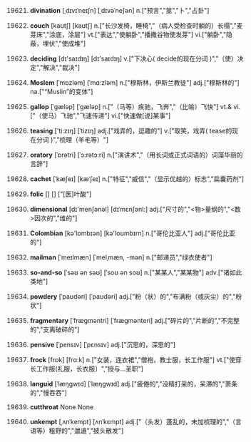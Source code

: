 19621. **divination**
[ˌdɪvɪˈneɪʃn]  [ˌdɪvəˈneʃən]
n.["预言","筮","卜","占卦"]  

19622. **couch**
[kaʊtʃ]  [kaʊtʃ]
n.["长沙发椅，睡椅","（病人受检查时躺的）长榻","麦芽床","涂底，涂层"]  vt.["表达","使躺卧","播撒谷物使发芽"]  vi.["躺卧","隐蔽，埋伏","使成堆"]  

19623. **deciding**
[dɪ'saɪdɪŋ]  [dɪ'saɪdɪŋ]
v.["下决心( decide的现在分词 )","（使）决定","解决","裁决"]  

19624. **Moslem**
[ˈmɒzləm]  [ˈmɑ:zləm]
n.["穆斯林，伊斯兰教徒"]  adj.["穆斯林的"]  na.["“Muslin”的变体"]  

19625. **gallop**
[ˈgæləp]  [ˈɡæləp]
n.["（马等）疾驰，飞奔","（比喻）飞快"]  vt.& vi.["（使马）飞驰","飞速传递"]  vi.["快速做[说]某事"]  

19626. **teasing**
['ti:zɪŋ]  [ˈtizɪŋ]
adj.["戏弄的，逗趣的"]  v.["取笑，戏弄( tease的现在分词 )","梳理（羊毛等）"]  

19627. **oratory**
[ˈɒrətri]  [ˈɔ:rətɔ:ri]
n.["演讲术","（用长词或正式词语的）词藻华丽的言辞"]  

19628. **cachet**
[ˈkæʃeɪ]  [kæˈʃeɪ]
n.["特征","威信","（显示优越的）标志","扁囊药剂"]  

19629. **folic**
[]  []
["[医]叶酸"]  

19630. **dimensional**
[dɪ'menʃənəl]  [dɪˈmɛnʃənl:]
adj.["尺寸的","<物>量纲的","<数>因次的","维的"]  

19631. **Colombian**
[kə'lɒmbɪən]  [kə'loʊmbɪrn]
n.["哥伦比亚人"]  adj.["哥伦比亚的"]  

19632. **mailman**
[ˈmeɪlmæn]  [ˈmelˌmæn, -mən]
n.["邮递员","绿衣使者"]  

19633. **so-and-so**
[ˈsəʊ ən səʊ]  [ˈsoʊ ən soʊ]
n.["某某人","某某物"]  adv.["诸如此类地"]  

19634. **powdery**
[ˈpaʊdəri]  [ˈpaʊdəri]
adj.["粉（状）的","布满粉（或灰尘）的","粉状"]  

19635. **fragmentary**
[ˈfrægməntri]  [ˈfrægmənteri]
adj.["碎片的","片断的","不完整的","支离破碎的"]  

19636. **pensive**
[ˈpensɪv]  [ˈpɛnsɪv]
adj.["沉思的，深思的"]  

19637. **frock**
[frɒk]  [frɑ:k]
n.["女装，连衣裙","僧袍，教士服，长工作服"]  vt.["使穿长工作服(礼服，长衣服〕","授与…圣职"]  

19638. **languid**
[ˈlæŋgwɪd]  [ˈlæŋɡwɪd]
adj.["疲倦的","没精打采的，呆滞的","萧条的","慢吞吞"]  

19639. **cutthroat**
None
None

19640. **unkempt**
[ˌʌnˈkempt]  [ʌnˈkɛmpt]
adj.["（头发）蓬乱的，未加梳理的","（言语等）粗野的","邋遢","披头散发"]  

